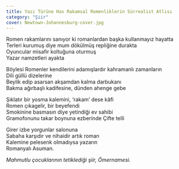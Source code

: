```yaml
---
title: Yazı Türüne Has Rakamsal Romenliklerin Sürrealist Atlısı
category: "Şiir"
cover: Newtown-Johannesburg-cover.jpg
---
```


Romen rakamlarını sanıyor ki romanlardan başka kullanmayız hayatta<br />
Terleri kurumuş diye mum dökülmüş repliğine durakta<br />
Oyuncular misafir koltuğuna oturmuş<br />
Yazar namzetleri ayakta<br />

Böylesi Romenler kendilerini adamışlardır kahramanlı zamanların<br />
Dili güllü dizelerine<br />
Beylik edip asarsan akşamdan kalma darbukanı<br />
Bakma ağırbaşlı kadifesine, dünden ahenge gebe <br />

Şıklatır bir yosma kalemini, ‘rakam’ dese kâfi<br />
Romen çıkagelir, bir beyefendi<br />
Smokinine basmasın diye yetindiği ev sahibi<br />
Gramofonunu takar boynuna ezberinde Çifte telli<br />

Girer izbe yorgunlar salonuna <br />
Sabaha karşıdır ve nihaidir artık roman<br />
Kalemine pelesenk olmadıysa yazarın<br />
Romanyalı Asuman.<br />

<!--prettier-ignore-->
*Mahmutlu çocuklarının tetiklediği şiir, Ömernamesi.*<br />
